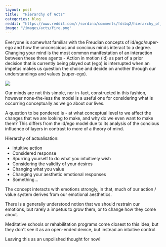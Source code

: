 ```yaml
---
layout: post
title:  "Hierarchy of Acts"
categories: blog
reddit: "https://www.reddit.com/r/sordina/comments/fdsbq2/hierarchy_of_acts_bows_and_arrows/"
image: "/images/acts/fire.png"
---
```


Everyone is somewhat familiar with the Freudian concepts of id/ego/super-ego and how the unconscious and concious minds interact to a degree. Changing your mind is the most common manifestation of an interaction between these three agents - 
Action in motion (id) as part of a prior decision that is currently being played out (ego) is interrupted when an impetus makes us question the choice and decide on another through our understandings and values (super-ego).


<p class="attribution">
	<img src="{{page.image}}" class="image fit" />
</p>

Our minds are not this simple, nor in-fact, constructed in this fashion, however none-the-less the model is a useful one for considering what is occurring conceptually as we go about our lives.

A question to be pondered is - at what conceptual level to we affect the changes that we are looking to make, and why do we even want to make them? This differs from the id/ego model due to its analysis of the concious influence of layers in contrast to more of a theory of mind.


<!--more-->

Hierarchy of actualisation:

* intuitive action
* Considered response
* Spurring yourself to do what you intuitively wish
* Considering the validity of your desires
* Changing what you value
* Changing your aesthetic emotional responses
* Something...

The concept interacts with emotions strongly, in that, much of our action / value system derives from our emotional aesthetics.

There is a generally understood notion that we should restrain our emotions, but rarely a impetus to grow them, or to change how they come about.

Meditative schools or rehabilitation programs come closest to this idea, but they don't see it as an open-ended device, but instead an intuitive control.

Leaving this as an unpolished thought for now!


